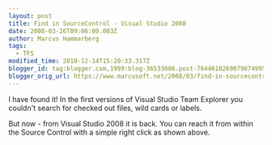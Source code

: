 ```yaml
---
layout: post
title: Find in SourceControl - Visual Studio 2008
date: 2008-03-26T09:06:00.003Z
author: Marcus Hammarberg
tags:
  - TFS
modified_time: 2010-12-14T15:20:33.317Z
blogger_id: tag:blogger.com,1999:blog-36533086.post-7644610269079874995
blogger_orig_url: https://www.marcusoft.net/2008/03/find-in-sourcecontrol-visual-studio.html
---
```


I have found it! In the first versions of Visual Studio Team Explorer you couldn't search for checked out files, wild cards or labels.

But now - from Visual Studio 2008 it is back. You can reach it from within the Source Control with a simple right click as shown above.
